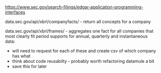 https://www.sec.gov/search-filings/edgar-application-programming-interfaces


data.sec.gov/api/xbrl/companyfacts/ - return all concepts for a company

data.sec.gov/api/xbrl/frames/ - aggregates one fact for all companies that most clearly fit period
supports for annual, quarterly and instantaneous data:

* will need to request for each of these and create csv of which company has what
* think about code reusabilty - probably worth refactoring datamule a bit
* save this for later